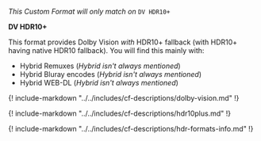 <!-- markdownlint-disable MD041-->
_This Custom Format will only match on_ `DV HDR10+`

**DV HDR10+**<br>

This format provides Dolby Vision _with_ HDR10+ fallback (with HDR10+ having native HDR10 fallback).
You will find this mainly with:

- Hybrid Remuxes (_Hybrid isn't always mentioned_)
- Hybrid Bluray encodes (_Hybrid isn't always mentioned_)
- Hybrid WEB-DL (_Hybrid isn't always mentioned_)

{! include-markdown "../../includes/cf-descriptions/dolby-vision.md" !}

{! include-markdown "../../includes/cf-descriptions/hdr10plus.md" !}

{! include-markdown "../../includes/cf-descriptions/hdr-formats-info.md" !}
<!-- markdownlint-enable MD041-->
